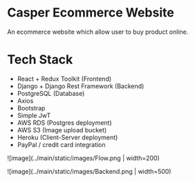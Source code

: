 # Casper Ecommerce Website

An ecommerce website which allow user to buy product online.

# Tech Stack

- React + Redux Toolkit (Frontend)
- Django + Django Rest Framework (Backend)
- PostgreSQL (Database)
- Axios
- Bootstrap
- Simple JwT
- AWS RDS (Postgres deployment)
- AWS S3 (Image upload bucket)
- Heroku (Client-Server deployment)
- PayPal / credit card integration

![image](../main/static/images/Flow.png | width=200)

![image](../main/static/images/Backend.png | width=500)

